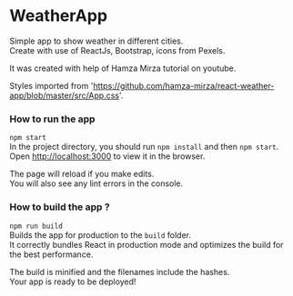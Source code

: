 # WeatherApp

Simple app to show weather in different cities.<br>
Create with use of ReactJs, Bootstrap, icons from Pexels.

It was created with help of Hamza Mirza tutorial on youtube.

Styles imported from 'https://github.com/hamza-mirza/react-weather-app/blob/master/src/App.css'.

### How to run the app
`npm start`<br>
In the project directory, you should run `npm install` and then `npm start`.<br>
Open [http://localhost:3000](http://localhost:3000) to view it in the browser.

The page will reload if you make edits.<br>
You will also see any lint errors in the console.


### How to build the app ?
`npm run build`<br>
Builds the app for production to the `build` folder.<br>
It correctly bundles React in production mode and optimizes the build for the best performance.

The build is minified and the filenames include the hashes.<br>
Your app is ready to be deployed!
